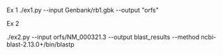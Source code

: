 Ex 1 
./ex1.py --input Genbank/rb1.gbk --output "orfs"

Ex 2

./ex2.py --input orfs/NM_000321.3 --output blast_results --method ncbi-blast-2.13.0+/bin/blastp